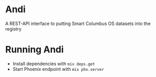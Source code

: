 # Andi
A REST-API interface to putting Smart Columbus OS datasets into the registry

# Running Andi

  * Install dependencies with `mix deps.get`
  * Start Phoenix endpoint with `mix phx.server`
